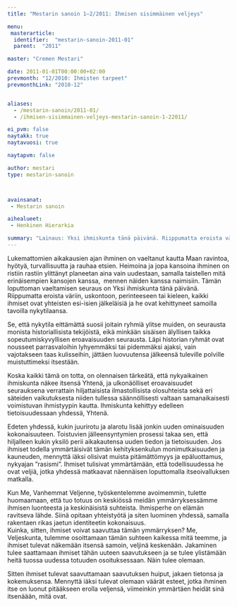 ```yaml
---
title: "Mestarin sanoin 1–2/2011: Ihmisen sisimmäinen veljeys"

menu:
 masterarticle:
  identifier:  "mestarin-sanoin-2011-01"
  parent:  "2011"

master: "Cremen Mestari"

date: 2011-01-01T00:00:00+02:00
prevmonth: "12/2010: Ihmisten tarpeet"
prevmonthLink: "2010-12"


aliases:
  - /mestarin-sanoin/2011-01/
  - /ihmisen-sisimmainen-veljeys-mestarin-sanoin-1-22011/

ei_pvm: false
naytakk: true
naytavuosi: true

naytapvm: false

author: mestari
type: mestarin-sanoin



avainsanat:
 - Mestarin sanoin

aihealueet:
 - Henkinen Hierarkia

summary: "Lainaus: Yksi ihmiskunta tänä päivänä. Riippumatta eroista väriin, uskontoon, perinteeseen tai kieleen, kaikki ihmiset ovat yhteisten esi-isien jälkeläisiä ja he ovat kehittyneet samoilla tavoilla nykytilaansa."
---
```

<p>Lukemattomien aikakausien ajan ihminen on vaeltanut kautta Maan ravintoa, hyötyä, turvallisuutta ja rauhaa etsien. Heimoina ja jopa kansoina ihminen on ristiin rastiin ylittänyt planeetan aina vain uudestaan, samalla taistellen mitä erinäisempien kansojen kanssa, &nbsp;mennen näiden kanssa naimisiin. Tämän loputtoman vaeltamisen seuraus on Yksi ihmiskunta tänä päivänä. Riippumatta eroista väriin, uskontoon, perinteeseen tai kieleen, kaikki ihmiset ovat yhteisten esi-isien jälkeläisiä ja he ovat kehittyneet samoilla tavoilla nykytilaansa.</p>
<p>Se, että nykytila eittämättä suosii joitain ryhmiä ylitse muiden, on seurausta monista historiallisista tekijöistä, eikä minkään sisäisen älyllisen taikka sopeutumiskyvyllisen eroavaisuuden seurausta. Läpi historian ryhmät ovat nousseet parrasvaloihin lyhyemmäksi tai pidemmäksi ajaksi, vain vajotakseen taas kulisseihin, jättäen luovuutensa jälkeensä tuleville polville muistuttimeksi itsestään.</p>
<p>Koska kaikki tämä on totta, on olennaisen tärkeätä, että nykyaikainen ihmiskunta näkee itsensä Yhtenä, ja ulkonäölliset eroavaisuudet seurauksena verrattain hiljattaisista ilmastollisista olosuhteista sekä eri säteiden vaikutuksesta niiden tullessa säännöllisesti valtaan samanaikaisesti voimistuvan ihmistyypin kautta. Ihmiskunta kehittyy edelleen tietoisuudessaan yhdessä, Yhtenä.</p>
<p>Edeten yhdessä, kukin juurirotu ja alarotu lisää jonkin uuden ominaisuuden kokonaisuuteen. Toistuvien jälleensyntymien prosessi takaa sen, että hiljalleen kukin yksilö perii aikakautensa uuden tiedon ja tietoisuuden. Jos ihmiset todella ymmärtäisivät tämän kehityksenkulun monimutkaisuuden ja kauneuden, mennyttä iäksi olisivat muista pitämättömyys ja epäluottamus, nykyajan ”rasismi”. Ihmiset tulisivat ymmärtämään, että todellisuudessa he ovat veljiä, jotka yhdessä matkaavat näennäisen loputtomalla itseoivalluksen matkalla.</p>
<p>Kun Me, Vanhemmat Veljenne, työskentelemme avoimemmin, tulette huomaamaan, että tuo totuus on keskiössä meidän ymmärryksessämme ihmisen luonteesta ja keskinäisistä suhteista. Ihmisperhe on elämän ravitseva lähde. Siinä opitaan yhteistyötä ja siten luominen yhdessä, samalla rakentaen rikas jaetun identiteetin kokonaisuus.<br>
Kuinka, sitten, ihmiset voivat saavuttaa tämän ymmärryksen? Me, Veljeskunta, tulemme osoittamaan tämän suhteen kaikessa mitä teemme, ja ihmiset tulevat näkemään itsensä samoin, veljinä keskenään. Jakaminen tulee saattamaan ihmiset tähän uuteen saavutukseen ja se tulee ylistämään heitä tuossa uudessa totuuden osoituksessaan. Näin tulee olemaan.</p>
<p>Sitten ihmiset tulevat saavuttamaan saavutuksen huiput, jakaen tietonsa ja kokemuksensa. Mennyttä iäksi tulevat olemaan väärät esteet, jotka ihminen itse on luonut pitääkseen erolla veljensä, viimeinkin ymmärtäen heidät sinä itsenäään, mitä ovat.</p>